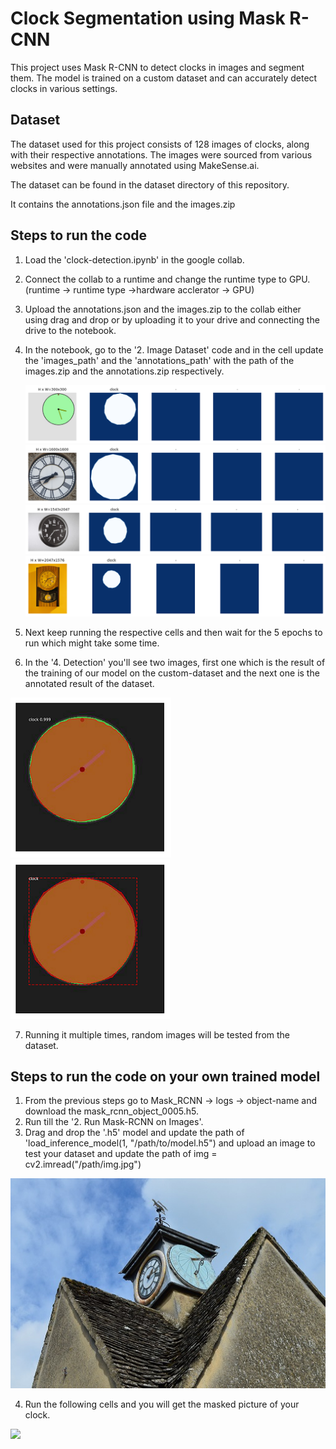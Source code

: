 <h1>Clock Segmentation using Mask R-CNN</h1>

This project uses Mask R-CNN to detect clocks in images and segment them. The model is trained on a custom dataset and can accurately detect clocks in various settings.

<h2>Dataset</h2>
The dataset used for this project consists of 128 images of clocks, along with their respective annotations. The images were sourced from various websites and were manually annotated using MakeSense.ai.

The dataset can be found in the dataset directory of this repository.

It contains the annotations.json file and the images.zip

<h2>Steps to run the code</h2>

1. Load the 'clock-detection.ipynb' in the google collab.
2. Connect the collab to a runtime and change the runtime type to GPU. (runtime -> runtime type ->hardware acclerator -> GPU)
3. Upload the annotations.json and the images.zip to the collab either using drag and drop or by uploading it to your drive and connecting the drive to the notebook.
4. In the notebook, go to the '2. Image Dataset' code and in the cell update the 'images_path' and the 'annotations_path' with the path of the images.zip and the annotations.zip respectively.


   ![](https://github.com/gSayak/clock_detection/blob/main/readme_images/clock_annotations.png)
   ![](https://github.com/gSayak/clock_detection/blob/main/readme_images/clock_annotations2.png)
   ![](https://github.com/gSayak/clock_detection/blob/main/readme_images/clock_annotations3.png)
   ![](https://github.com/gSayak/clock_detection/blob/main/readme_images/clock_annotations4.png)


5. Next keep running the respective cells and then wait for the 5 epochs to run which might take some time.
6. In the '4. Detection' you'll see two images, first one which is the result of the training of our model on the custom-dataset and the next one is the annotated result of the dataset.


![](https://github.com/gSayak/clock_detection/blob/main/readme_images/clock1.png)
![](https://github.com/gSayak/clock_detection/blob/main/readme_images/clock2.png)


7. Running it multiple times, random images will be tested from the dataset.

<h2>Steps to run the code on your own trained model</h2>

1. From the previous steps go to Mask_RCNN -> logs -> object-name and download the mask_rcnn_object_0005.h5.
2. Run till the '2. Run Mask-RCNN on Images'.
3. Drag and drop the '.h5' model and update the path of 'load_inference_model(1, "/path/to/model.h5") and upload an image to test your dataset and update the path of img = cv2.imread("/path/img.jpg")

![](https://github.com/gSayak/clock_detection/blob/main/readme_images/clock_test.jpg) 

4. Run the following cells and you will get the masked picture of your clock.

![](https://github.com/gSayak/clock_detection/blob/main/readme_images/clock_test2.png)
